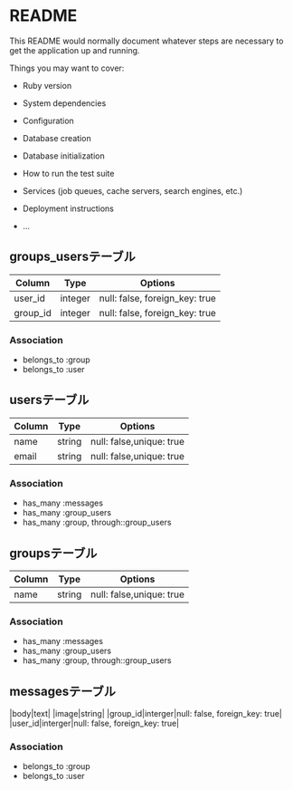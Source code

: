 # README

This README would normally document whatever steps are necessary to get the
application up and running.

Things you may want to cover:

* Ruby version

* System dependencies

* Configuration

* Database creation

* Database initialization

* How to run the test suite

* Services (job queues, cache servers, search engines, etc.)

* Deployment instructions

* ...

## groups_usersテーブル

|Column|Type|Options|
|------|----|-------|
|user_id|integer|null: false, foreign_key: true|
|group_id|integer|null: false, foreign_key: true|

### Association
- belongs_to :group
- belongs_to :user

## usersテーブル
|Column|Type|Options|
|------|----|-------|
|name|string|null: false,unique: true|
|email|string|null: false,unique: true|

### Association
- has_many :messages
- has_many :group_users
- has_many :group, through::group_users

## groupsテーブル
|Column|Type|Options|
|------|----|-------|
|name|string|null: false,unique: true|

### Association
- has_many :messages
- has_many :group_users
- has_many :group, through::group_users

## messagesテーブル
|body|text|
|image|string|
|group_id|interger|null: false, foreign_key: true|
|user_id|interger|null: false, foreign_key: true|

### Association
- belongs_to :group
- belongs_to :user
